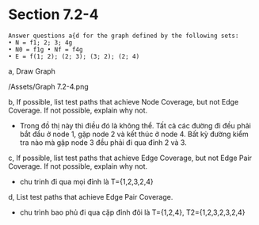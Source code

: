 # Section 7.2-4

```
Answer questions a{d for the graph defined by the following sets: 
• N = f1; 2; 3; 4g 
• N0 = f1g • Nf = f4g 
• E = f(1; 2); (2; 3); (3; 2); (2; 4)
```

a, Draw Graph

/Assets/Graph 7.2-4.png

b, If possible, list test paths that achieve Node Coverage, but not Edge Coverage. If not possible, explain why not.

- Trong đồ thị này thì điều đó là không thể. Tất cả các đường đi đều phải bắt đầu ở node 1, gặp node 2 và kết thúc ở node 4. Bất kỳ đường kiểm tra nào mà gặp node 3 đều phải đi qua đỉnh 2 và 3.

c, If possible, list test paths that achieve Edge Coverage, but not Edge Pair Coverage. If not possible, explain why not.

- chu trinh đi qua mọi đỉnh là T={1,2,3,2,4}

d, List test paths that achieve Edge Pair Coverage.

- chu trình bao phủ đi qua cặp đỉnh đôi là T={1,2,4}, T2={1,2,3,2,3,2,4}
